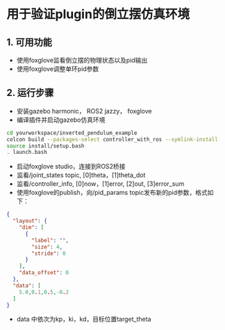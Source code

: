 # 用于验证plugin的倒立摆仿真环境
## 1. 可用功能
- 使用foxglove监看倒立摆的物理状态以及pid输出
- 使用foxglove调整单环pid参数

## 2. 运行步骤
- 安装gazebo harmonic， ROS2 jazzy， foxglove
- 编译插件并启动gazebo仿真环境
```bash
cd yourworkspace/inverted_pendulum_example
colcon build --packages-select controller_with_ros --symlink-install
source install/setup.bash
. launch.bash
```
- 启动foxglove studio，连接到ROS2桥接
- 监看/joint_states topic, [0]theta，[1]theta_dot
- 监看/controller_info, [0]now，[1]error, [2]out, [3]error_sum
- 使用foxglove的publish，向/pid_params topic发布新的pid参数，格式如下：
```json
{
  "layout": {
    "dim": [
      {
        "label": "",
        "size": 4,
        "stride": 0
      }
    ],
    "data_offset": 0
  },
  "data": [
    5.0,0.1,0.5,-0.2
  ]
}
```
- data 中依次为kp，ki，kd，目标位置target_theta
